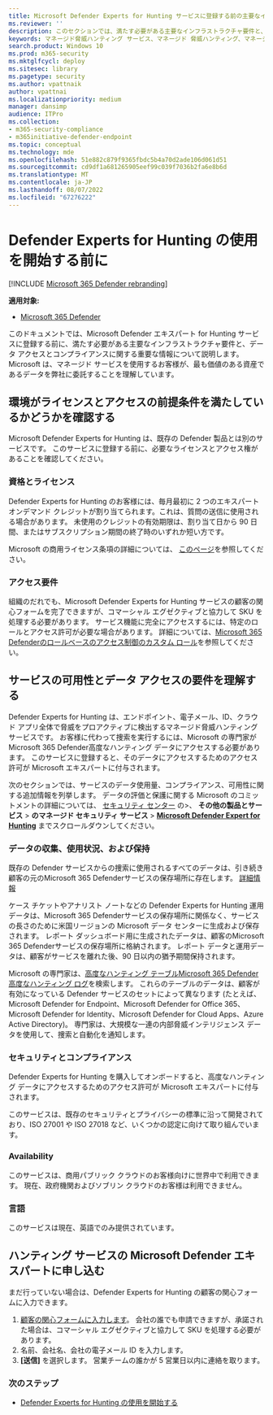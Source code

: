 ```yaml
---
title: Microsoft Defender Experts for Hunting サービスに登録する前の主要なインフラストラクチャ要件
ms.reviewer: ''
description: このセクションでは、満たす必要がある主要なインフラストラクチャ要件と、データ アクセスとコンプライアンスに関する重要な情報について説明します
keywords: マネージド脅威ハンティング サービス、マネージド 脅威ハンティング、マネージド検出と応答 (MDR) サービス、MTE、Microsoft 脅威エキスパート、MTE-TAN、DEFENDER エキスパート通知、ターゲット攻撃通知、Microsoft Defender エキスパートの捜索、脅威の捜索と分析。
search.product: Windows 10
ms.prod: m365-security
ms.mktglfcycl: deploy
ms.sitesec: library
ms.pagetype: security
ms.author: vpattnaik
author: vpattnai
ms.localizationpriority: medium
manager: dansimp
audience: ITPro
ms.collection:
- m365-security-compliance
- m365initiative-defender-endpoint
ms.topic: conceptual
ms.technology: mde
ms.openlocfilehash: 51e882c879f9365fbdc5b4a70d2ade106d061d51
ms.sourcegitcommit: cd9df1a681265905eef99c039f7036b2fa6e8b6d
ms.translationtype: MT
ms.contentlocale: ja-JP
ms.lasthandoff: 08/07/2022
ms.locfileid: "67276222"
---
```

# <a name="before-you-begin-using-defender-experts-for-hunting"></a>Defender Experts for Hunting の使用を開始する前に

[!INCLUDE [Microsoft 365 Defender rebranding](../../includes/microsoft-defender.md)]

**適用対象:**

- [Microsoft 365 Defender](https://go.microsoft.com/fwlink/?linkid=2118804)

このドキュメントでは、Microsoft Defender エキスパート for Hunting サービスに登録する前に、満たす必要がある主要なインフラストラクチャ要件と、データ アクセスとコンプライアンスに関する重要な情報について説明します。 Microsoft は、マネージド サービスを使用するお客様が、最も価値のある資産であるデータを弊社に委託することを理解しています。

## <a name="check-if-your-environment-meets-licensing-and-access-prerequisites"></a>環境がライセンスとアクセスの前提条件を満たしているかどうかを確認する

Microsoft Defender Experts for Hunting は、既存の Defender 製品とは別のサービスです。 このサービスに登録する前に、必要なライセンスとアクセス権があることを確認してください。 

### <a name="eligibility-and-licensing"></a>資格とライセンス

Defender Experts for Hunting のお客様には、毎月最初に 2 つのエキスパート オンデマンド クレジットが割り当てられます。これは、質問の送信に使用される場合があります。 未使用のクレジットの有効期限は、割り当て日から 90 日間、またはサブスクリプション期間の終了時のいずれか短い方です。

Microsoft の商用ライセンス条項の詳細については、 [このページ](https://www.microsoft.com/licensing/terms/productoffering/Microsoft365/MCA)を参照してください。

### <a name="access-requirements"></a>アクセス要件

組織のだれでも、Microsoft Defender Experts for Hunting サービスの顧客の関心フォームを完了できますが、コマーシャル エグゼクティブと協力して SKU を処理する必要があります。 サービス機能に完全にアクセスするには、特定のロールとアクセス許可が必要な場合があります。 詳細については、[Microsoft 365 Defenderのロールベースのアクセス制御のカスタム ロール](custom-roles.md)を参照してください。

## <a name="understand-the-services-availability-and-data-access-requirements"></a>サービスの可用性とデータ アクセスの要件を理解する

Defender Experts for Hunting は、エンドポイント、電子メール、ID、クラウド アプリ全体で脅威をプロアクティブに検出するマネージド脅威ハンティング サービスです。 お客様に代わって捜索を実行するには、Microsoft の専門家がMicrosoft 365 Defender高度なハンティング データにアクセスする必要があります。 このサービスに登録すると、そのデータにアクセスするためのアクセス許可が Microsoft エキスパートに付与されます。

次のセクションでは、サービスのデータ使用量、コンプライアンス、可用性に関する追加情報を列挙します。 データの評価と保護に関する Microsoft のコミットメントの詳細については、 [セキュリティ センター](https://aka.ms/trustcenter-dex4hunting) の>、 **その他の製品とサービス** > **のマネージド セキュリティ サービス** > [**Microsoft Defender Expert for Hunting**](https://query.prod.cms.rt.microsoft.com/cms/api/am/binary/RE51fRH) までスクロールダウンしてください。

### <a name="data-collection-usage-and-retention"></a>データの収集、使用状況、および保持

既存の Defender サービスからの捜索に使用されるすべてのデータは、引き続き顧客の元のMicrosoft 365 Defenderサービスの保存場所に存在します。 [詳細情報](../../enterprise/o365-data-locations.md)

ケース チケットやアナリスト ノートなどの Defender Experts for Hunting 運用データは、Microsoft 365 Defenderサービスの保存場所に関係なく、サービスの長さのために米国リージョンの Microsoft データ センターに生成および保存されます。 レポート ダッシュボード用に生成されたデータは、顧客のMicrosoft 365 Defenderサービスの保存場所に格納されます。 レポート データと運用データは、顧客がサービスを離れた後、90 日以内の猶予期間保持されます。

Microsoft の専門家は、[高度なハンティング テーブルMicrosoft 365 Defender高度なハンティング ログ](../../security/defender/advanced-hunting-schema-tables.md)を検索します。 これらのテーブルのデータは、顧客が有効になっている Defender サービスのセットによって異なります (たとえば、Microsoft Defender for Endpoint、Microsoft Defender for Office 365、Microsoft Defender for Identity、Microsoft Defender for Cloud Apps、Azure Active Directory)。 専門家は、大規模な一連の内部脅威インテリジェンス データを使用して、捜索と自動化を通知します。

### <a name="security-and-compliance"></a>セキュリティとコンプライアンス

Defender Experts for Hunting を購入してオンボードすると、高度なハンティング データにアクセスするためのアクセス許可が Microsoft エキスパートに付与されます。

このサービスは、既存のセキュリティとプライバシーの標準に沿って開発されており、ISO 27001 や ISO 27018 など、いくつかの認定に向けて取り組んでいます。

### <a name="availability"></a>Availability

このサービスは、商用パブリック クラウドのお客様向けに世界中で利用できます。 現在、政府機関およびソブリン クラウドのお客様は利用できません。

### <a name="languages"></a>言語

このサービスは現在、英語でのみ提供されています。

## <a name="apply-for-microsoft-defender-experts-for-hunting-service"></a>ハンティング サービスの Microsoft Defender エキスパートに申し込む

まだ行っていない場合は、Defender Experts for Hunting の顧客の関心フォームに入力できます。

1. [顧客の関心フォームに入力します](https://aka.ms/DEX4HuntingCustomerInterestForm)。 会社の誰でも申請できますが、承諾された場合は、コマーシャル エグゼクティブと協力して SKU を処理する必要があります。
2. 名前、会社名、会社の電子メール ID を入力します。
3. **[送信]** を選択します。 営業チームの誰かが 5 営業日以内に連絡を取ります。


### <a name="next-step"></a>次のステップ

- [Defender Experts for Hunting の使用を開始する](onboarding-defender-experts-for-hunting.md)
